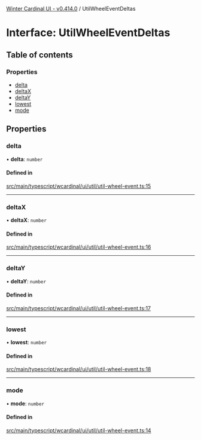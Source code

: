 [Winter Cardinal UI - v0.414.0](../index.md) / UtilWheelEventDeltas

# Interface: UtilWheelEventDeltas

## Table of contents

### Properties

- [delta](UtilWheelEventDeltas.md#delta)
- [deltaX](UtilWheelEventDeltas.md#deltax)
- [deltaY](UtilWheelEventDeltas.md#deltay)
- [lowest](UtilWheelEventDeltas.md#lowest)
- [mode](UtilWheelEventDeltas.md#mode)

## Properties

### delta

• **delta**: `number`

#### Defined in

[src/main/typescript/wcardinal/ui/util/util-wheel-event.ts:15](https://github.com/winter-cardinal/winter-cardinal-ui/blob/v0.414.0/src/main/typescript/wcardinal/ui/util/util-wheel-event.ts#L15)

___

### deltaX

• **deltaX**: `number`

#### Defined in

[src/main/typescript/wcardinal/ui/util/util-wheel-event.ts:16](https://github.com/winter-cardinal/winter-cardinal-ui/blob/v0.414.0/src/main/typescript/wcardinal/ui/util/util-wheel-event.ts#L16)

___

### deltaY

• **deltaY**: `number`

#### Defined in

[src/main/typescript/wcardinal/ui/util/util-wheel-event.ts:17](https://github.com/winter-cardinal/winter-cardinal-ui/blob/v0.414.0/src/main/typescript/wcardinal/ui/util/util-wheel-event.ts#L17)

___

### lowest

• **lowest**: `number`

#### Defined in

[src/main/typescript/wcardinal/ui/util/util-wheel-event.ts:18](https://github.com/winter-cardinal/winter-cardinal-ui/blob/v0.414.0/src/main/typescript/wcardinal/ui/util/util-wheel-event.ts#L18)

___

### mode

• **mode**: `number`

#### Defined in

[src/main/typescript/wcardinal/ui/util/util-wheel-event.ts:14](https://github.com/winter-cardinal/winter-cardinal-ui/blob/v0.414.0/src/main/typescript/wcardinal/ui/util/util-wheel-event.ts#L14)
